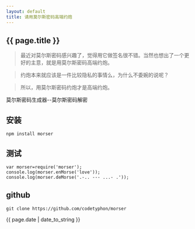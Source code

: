 ```yaml
---
layout: default
title: 请用莫尔斯密码高端约炮
---
```

<h2>{{ page.title }}</h2>

> 最近对莫尔斯密码感兴趣了，觉得用它做签名很不错。当然也想出了一个更好的主意，就是用莫尔斯密码高端约炮。

> 约炮本来就应该是一件比较隐私的事情么，为什么不委婉的说呢？

> 所以，用莫尔斯密码约炮才是高端约炮。

莫尔斯密码生成器--莫尔斯密码解密

## 安装

```
npm install morser
```

## 测试


```
var morser=require('morser');
console.log(morser.enMorse('love'));
console.log(morser.deMorse('.-.. --- ...- .'));
```

## github

```
git clone https://github.com/codetyphon/morser
```

<p>{{ page.date | date_to_string }}</p>
